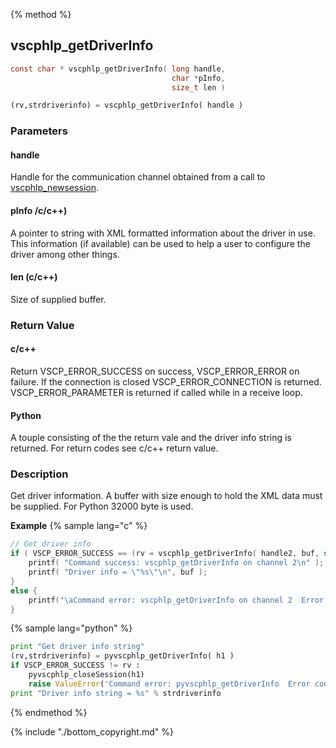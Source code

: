 
{% method %}
## vscphlp_getDriverInfo

```c
const char * vscphlp_getDriverInfo( long handle, 
                                    char *pInfo, 
                                    size_t len )
```

```python
(rv,strdriverinfo) = vscphlp_getDriverInfo( handle )
```

### Parameters

#### handle
Handle for the communication channel obtained from a call to [vscphlp_newsession](vscphlp_newsession.md).

#### pInfo /c/c++)
A pointer to string with XML formatted information about the driver in use. This information (if available) can be used to help a user to configure the driver among other things.

#### len (c/c++)
Size of supplied buffer.

### Return Value

#### c/c++
Return VSCP_ERROR_SUCCESS on success, VSCP_ERROR_ERROR on failure. If the connection is closed VSCP_ERROR_CONNECTION is returned. VSCP_ERROR_PARAMETER is returned if called while in a receive loop.

#### Python
A touple consisting of the the return vale and the driver info string is returned. For return codes see c/c++ return value.


### Description
Get driver information. A buffer with size enough to hold the XML data must be supplied. For Python 32000 byte is used. 

**Example** {% sample lang="c" %}

```c
// Get driver info
if ( VSCP_ERROR_SUCCESS == (rv = vscphlp_getDriverInfo( handle2, buf, sizeof(buf) ) ) ) {
    printf( "Command success: vscphlp_getDriverInfo on channel 2\n" );
    printf( "Driver info = \"%s\"\n", buf );
}
else {
    printf("\aCommand error: vscphlp_getDriverInfo on channel 2  Error code=%d\n", rv);
}
```

{% sample lang="python" %}

```python
print "Get driver info string"
(rv,strdriverinfo) = pyvscphlp_getDriverInfo( h1 )
if VSCP_ERROR_SUCCESS != rv :
    pyvscphlp_closeSession(h1)
    raise ValueError('Command error: pyvscphlp_getDriverInfo  Error code=%d' % rv )
print "Driver info string = %s" % strdriverinfo
```

{% endmethod %}

{% include "./bottom_copyright.md" %}




